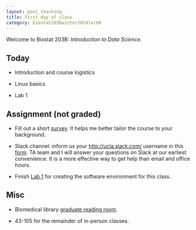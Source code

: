 ```yaml
---
layout: post_teaching
title: First day of class
category: biostat203bwinter2024lec80
---
```


Welcome to Biostat 203B: *Introduction to Data Science*. 

## Today

* Introduction and course logistics  

* Linux basics

* Lab 1

## Assignment (not graded)

* Fill out a short [survey](https://uclahs.az1.qualtrics.com/jfe/form/SV_2aCU7kDMTvJFsqO). It helps me better tailor the course to your background.

* Slack channel: inform us your <http://ucla.slack.com/> username in this [form](https://forms.gle/eC6RNTGoQTFNt1Jd8). TA team and I will answer your questions on Slack at our earliest convenience. It is a more effective way to get help than email and office hours.   

* Finish [Lab 1](https://ucla-biostat-203b.github.io/2024winter/labs/lab01/lab01.html) for creating the software environment for this class.

## Misc

* Biomedical library [graduate reading room](https://www.library.ucla.edu/help/services-resources/graduate-reading-room/). 

* 43-105 for the remainder of in-person classes.
